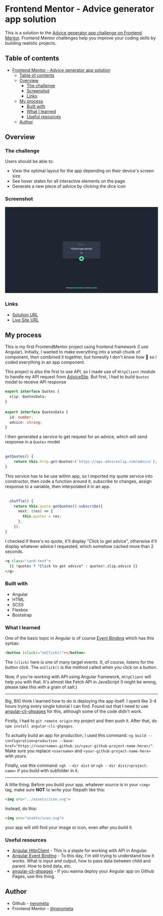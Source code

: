 # Frontend Mentor - Advice generator app solution

This is a solution to the [Advice generator app challenge on Frontend Mentor](https://www.frontendmentor.io/challenges/advice-generator-app-QdUG-13db). Frontend Mentor challenges help you improve your coding skills by building realistic projects.

## Table of contents

- [Frontend Mentor - Advice generator app solution](#frontend-mentor---advice-generator-app-solution)
  - [Table of contents](#table-of-contents)
  - [Overview](#overview)
    - [The challenge](#the-challenge)
    - [Screenshot](#screenshot)
    - [Links](#links)
  - [My process](#my-process)
    - [Built with](#built-with)
    - [What I learned](#what-i-learned)
    - [Useful resources](#useful-resources)
  - [Author](#author)

## Overview

### The challenge

Users should be able to:

- View the optimal layout for the app depending on their device's screen size
- See hover states for all interactive elements on the page
- Generate a new piece of advice by clicking the dice icon

### Screenshot

![](./src/assets/images/angular-advice-gen.PNG)

### Links

- [Solution URL](https://www.frontendmentor.io/solutions/solution-advice-generator-app-with-angular-bootstrap-scss-CkjY71DifG)
- [Live Site URL](https://nerometa.github.io/advice-generator-app-challenge/)

## My process

This is my first FrontendMentor project using frontend framework (I use Angular). Initially, I wanted to make everything into a small chunk of component, then combined it together, but honestly I don't know how 🤣 so I coded everything in an app component.

This project is also the first to use API, so I made use of `HttpClient` module to handle my API request from [AdviceSlip](https://api.adviceslip.com). But first, I had to build `Quotes` model to receive API response

```ts
export interface Quotes {
  slip: QuotesData;
}

export interface QuotesData {
  id: number;
  advice: string;
}
```

I then generated a service to get request for an advice, which will send response in a `Quotes` model

```ts

getQuotes() {
    return this.http.get<Quotes>(`https://api.adviceslip.com/advice`);
}

```

This service has to be use within app, so I imported my quote service into constructor, then code a function around it, subscribe to changes, assign response to a variable, then interpolated it in an app.

```ts

  shuffle() {
    return this.quote.getQuotes().subscribe({
      next: (res) => {
        this.quotes = res;
      },
    });
}

```

I checked if there's no quote, it'll display "Click to get advice", otherwise it'll display whatever advice I requested, which somehow cached more than 2 seconds.

```html
<q class="card-text">
  {{ !quotes ? "Click to get advice" : quotes!.slip.advice }}
</q>
```

### Built with

- Angular
- HTML
- SCSS
- Flexbox
- Bootstrap

### What I learned

One of the basic topic in Angular is of course [Event Binding](https://angular.io/guide/event-binding) which has this syntax:

```html
<button (click)="onClick()"></button>
```

The `(click)` here is one of many target events. It, of course, listens for the button click. The `onClick()` is the method called when you click on a button.

Now, if you're working with API using Angular framework, `HttpClient` will help you with that. It's almost like Fetch API in JavaScript (I might be wrong, please take this with a grain of salt.)

---

Big, BIG think I learned how to do is deploying the app itself. I spent like 3-4 hours trying every single tutorial I can find. Found out that I need to use [angular-cli-ghpages](https://github.com/angular-schule/angular-cli-ghpages) for this, although some of the code didn't work.

Firstly, I had to `git remote origin` my project and then push it. After that, do `npm install angular-cli-ghpages`.

To actually build an app for production, I used this command: `ng build --configuration=production --base-href="https://<username>.github.io/<your-github-project-name-here>/"`. Make sure you replace `<username>` and `<your-github-project-name-here>` with yours.

Finally, use this command: `ngh --dir dist` or `ngh --dir dist/<project-name>` if you build with subfolder in it.

---

A little thing: Before you build your app, whatever source is in your `<img>` tag, make sure **NOT** to write your filepath like this:

```html
<img src="../assets/icon.svg">
```

Instead, do this:

```html
<img src="assets/icon.svg">
```
your app will still find your image or icon, even after you build it.

### Useful resources

- [Angular HttpClient](https://angular.io/api/common/http/HttpClient) - This is a staple for working with API in Angular.
- [Angular Event Binding](https://angular.io/guide/event-binding-concepts) - To this day, I'm still trying to understand how it works. What is input and output, how to pass data between child and parent. How to bind data, etc.
- [angular-cli-ghpages](https://github.com/angular-schule/angular-cli-ghpages) - If you wanna deploy your Angular app on Github Pages, use this thing.

## Author

- Github - [nerometa](https://www.github.com/nerometa)
- Frontend Mentor - [@nerometa](https://www.frontendmentor.io/profile/nerometa)

